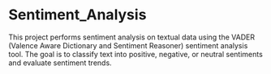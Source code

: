 # Sentiment_Analysis
This project performs sentiment analysis on textual data using the VADER (Valence Aware Dictionary and Sentiment Reasoner) sentiment analysis tool.   The goal is to classify text into positive, negative, or neutral sentiments and evaluate sentiment trends.

